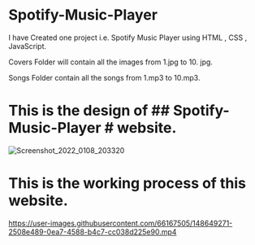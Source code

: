 # Spotify-Music-Player

I have Created one project i.e. Spotify Music Player using HTML , CSS , JavaScript. 

Covers Folder will contain all the images from 1.jpg to 10. jpg.

Songs Folder contain all the songs from 1.mp3 to 10.mp3.




# This is the design of ## Spotify-Music-Player # website.


![Screenshot_2022_0108_203320](https://user-images.githubusercontent.com/66167505/148649192-9f12a300-307b-4d45-8dce-3e5c3b7008f9.png)



# This is the working process of this website.



https://user-images.githubusercontent.com/66167505/148649271-2508e489-0ea7-4588-b4c7-cc038d225e90.mp4

